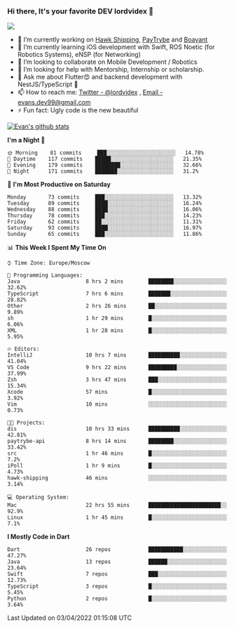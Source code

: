 ### Hi there, It's your favorite DEV lordvidex 👋
<img src="https://komarev.com/ghpvc/?username=lordvidex&label=Views&color=blue&style=plastic" />
<!--
**lordvidex/lordvidex** is a ✨ _special_ ✨ repository because its `README.md` (this file) appears on your GitHub profile.
Here are some ideas to get you started:
-->

- 🔭 I’m currently working on [Hawk Shipping](https://hawkshipping.com), [PayTrybe](https://www.paytrybe.com) and [Boayant](https://www.github.com/boayant-dev)
- 🌱 I’m currently learning iOS development with Swift, ROS Noetic (for Robotics Systems), eNSP (for Networking)
- 👯 I’m looking to collaborate on Mobile Development / Robotics
- 🤔 I’m looking for help with Mentorship, Internship or scholarship.
- 💬 Ask me about Flutter😍 and backend development with NestJS/TypeScript 🔮
- 📫 How to reach me: [Twitter - @lordvidex](https://twitter.com/lordvidex) , [Email - evans.dev99@gmail.com](mailto:evans.dev99@gmail.com?body=Hello%20Evans,)
- ⚡ Fun fact: Ugly code is the new beautiful 

<div>
<!-- <a href="https://github.com/lordvidex">
  <img src="https://github-readme-stats.vercel.app/api/top-langs/?username=lordvidex&theme=light" />
</a>    -->
<!-- [![Top Langs](https://github-readme-stats.vercel.app/api/top-langs/?username=lordvidex)](https://github.com/lordvidex/)  -->

<a href="https://github.com/lordvidex">
 <img src="https://github-readme-stats.vercel.app/api?username=lordvidex&show_icons=true&theme=light&line_height=27" alt="Evan's github stats"/>
</a>
</div>


<!--
  <a href="https://github.com/iampawan/FlutterExampleApps">
    <img align="center" src="https://github-readme-stats.vercel.app/api/pin/?username=iampawan&repo=FlutterExampleApps&theme=light" />

  </a>
  <a href="https://github.com/iampawan/VelocityX">
   <img align="center" src="https://github-readme-stats.vercel.app/api/pin/?username=iampawan&repo=VelocityX&theme=light" />
  </a>
-->
<!--START_SECTION:waka-->
**I'm a Night 🦉** 

```text
🌞 Morning    81 commits     ███░░░░░░░░░░░░░░░░░░░░░░   14.78% 
🌆 Daytime    117 commits    █████░░░░░░░░░░░░░░░░░░░░   21.35% 
🌃 Evening    179 commits    ████████░░░░░░░░░░░░░░░░░   32.66% 
🌙 Night      171 commits    ███████░░░░░░░░░░░░░░░░░░   31.2%

```
📅 **I'm Most Productive on Saturday** 

```text
Monday       73 commits     ███░░░░░░░░░░░░░░░░░░░░░░   13.32% 
Tuesday      89 commits     ████░░░░░░░░░░░░░░░░░░░░░   16.24% 
Wednesday    88 commits     ████░░░░░░░░░░░░░░░░░░░░░   16.06% 
Thursday     78 commits     ███░░░░░░░░░░░░░░░░░░░░░░   14.23% 
Friday       62 commits     ██░░░░░░░░░░░░░░░░░░░░░░░   11.31% 
Saturday     93 commits     ████░░░░░░░░░░░░░░░░░░░░░   16.97% 
Sunday       65 commits     ███░░░░░░░░░░░░░░░░░░░░░░   11.86%

```


📊 **This Week I Spent My Time On** 

```text
⌚︎ Time Zone: Europe/Moscow

💬 Programming Languages: 
Java                     8 hrs 2 mins        ████████░░░░░░░░░░░░░░░░░   32.62% 
TypeScript               7 hrs 6 mins        ███████░░░░░░░░░░░░░░░░░░   28.82% 
Other                    2 hrs 26 mins       ██░░░░░░░░░░░░░░░░░░░░░░░   9.89% 
sh                       1 hr 29 mins        █░░░░░░░░░░░░░░░░░░░░░░░░   6.06% 
XML                      1 hr 28 mins        █░░░░░░░░░░░░░░░░░░░░░░░░   5.95%

🔥 Editors: 
IntelliJ                 10 hrs 7 mins       ██████████░░░░░░░░░░░░░░░   41.04% 
VS Code                  9 hrs 22 mins       █████████░░░░░░░░░░░░░░░░   37.99% 
Zsh                      3 hrs 47 mins       ███░░░░░░░░░░░░░░░░░░░░░░   15.34% 
Xcode                    57 mins             █░░░░░░░░░░░░░░░░░░░░░░░░   3.92% 
Vim                      10 mins             ░░░░░░░░░░░░░░░░░░░░░░░░░   0.73%

🐱‍💻 Projects: 
dis                      10 hrs 33 mins      ██████████░░░░░░░░░░░░░░░   42.81% 
paytrybe-api             8 hrs 14 mins       ████████░░░░░░░░░░░░░░░░░   33.42% 
src                      1 hr 46 mins        █░░░░░░░░░░░░░░░░░░░░░░░░   7.2% 
iPoll                    1 hr 9 mins         █░░░░░░░░░░░░░░░░░░░░░░░░   4.73% 
hawk-shipping            46 mins             ░░░░░░░░░░░░░░░░░░░░░░░░░   3.14%

💻 Operating System: 
Mac                      22 hrs 55 mins      ███████████████████████░░   92.9% 
Linux                    1 hr 45 mins        █░░░░░░░░░░░░░░░░░░░░░░░░   7.1%

```

**I Mostly Code in Dart** 

```text
Dart                     26 repos            ███████████░░░░░░░░░░░░░░   47.27% 
Java                     13 repos            ██████░░░░░░░░░░░░░░░░░░░   23.64% 
Swift                    7 repos             ███░░░░░░░░░░░░░░░░░░░░░░   12.73% 
TypeScript               3 repos             █░░░░░░░░░░░░░░░░░░░░░░░░   5.45% 
Python                   2 repos             █░░░░░░░░░░░░░░░░░░░░░░░░   3.64%

```



 Last Updated on 03/04/2022 01:15:08 UTC
<!--END_SECTION:waka-->
